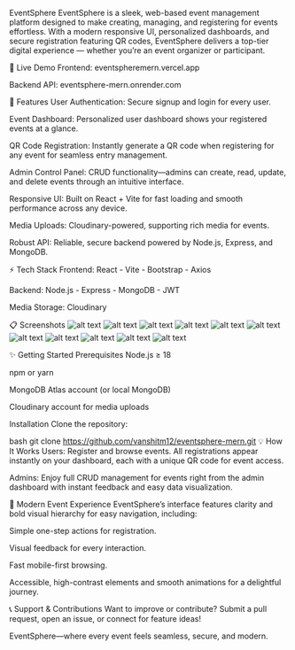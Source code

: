 EventSphere
EventSphere is a sleek, web-based event management platform designed to make creating, managing, and registering for events effortless. With a modern responsive UI, personalized dashboards, and secure registration featuring QR codes, EventSphere delivers a top-tier digital experience — whether you’re an event organizer or participant.

🚀 Live Demo
Frontend: eventspheremern.vercel.app

Backend API: eventsphere-mern.onrender.com

🎨 Features
User Authentication: Secure signup and login for every user.

Event Dashboard: Personalized user dashboard shows your registered events at a glance.

QR Code Registration: Instantly generate a QR code when registering for any event for seamless entry management.

Admin Control Panel: CRUD functionality—admins can create, read, update, and delete events through an intuitive interface.

Responsive UI: Built on React + Vite for fast loading and smooth performance across any device.

Media Uploads: Cloudinary-powered, supporting rich media for events.

Robust API: Reliable, secure backend powered by Node.js, Express, and MongoDB.

⚡ Tech Stack
Frontend: React - Vite - Bootstrap - Axios

Backend: Node.js - Express - MongoDB - JWT

Media Storage: Cloudinary

📋 Screenshots
![alt text](<Screenshot 2025-10-25 at 5.26.54 PM.png>) ![alt text](<Screenshot 2025-10-25 at 5.26.57 PM.png>) ![alt text](<Screenshot 2025-10-25 at 5.27.01 PM.png>) ![alt text](<Screenshot 2025-10-25 at 5.27.03 PM.png>) ![alt text](<Screenshot 2025-10-25 at 5.27.12 PM.png>) ![alt text](<Screenshot 2025-10-25 at 5.27.14 PM.png>) ![alt text](<Screenshot 2025-10-25 at 5.27.19 PM.png>) ![alt text](<Screenshot 2025-10-25 at 5.28.17 PM.png>) ![alt text](<Screenshot 2025-10-25 at 5.28.26 PM.png>) ![alt text](<Screenshot 2025-10-25 at 5.28.28 PM.png>) ![alt text](<Screenshot 2025-10-25 at 5.28.31 PM.png>)


✨ Getting Started
Prerequisites
Node.js ≥ 18

npm or yarn

MongoDB Atlas account (or local MongoDB)

Cloudinary account for media uploads

Installation
Clone the repository:

bash
git clone https://github.com/vanshitm12/eventsphere-mern.git
💡 How It Works
Users: Register and browse events. All registrations appear instantly on your dashboard, each with a unique QR code for event access.

Admins: Enjoy full CRUD management for events right from the admin dashboard with instant feedback and easy data visualization.

🌟 Modern Event Experience
EventSphere’s interface features clarity and bold visual hierarchy for easy navigation, including:

Simple one-step actions for registration.

Visual feedback for every interaction.

Fast mobile-first browsing.

Accessible, high-contrast elements and smooth animations for a delightful journey.​

📞 Support & Contributions
Want to improve or contribute? Submit a pull request, open an issue, or connect for feature ideas!

EventSphere—where every event feels seamless, secure, and modern.

